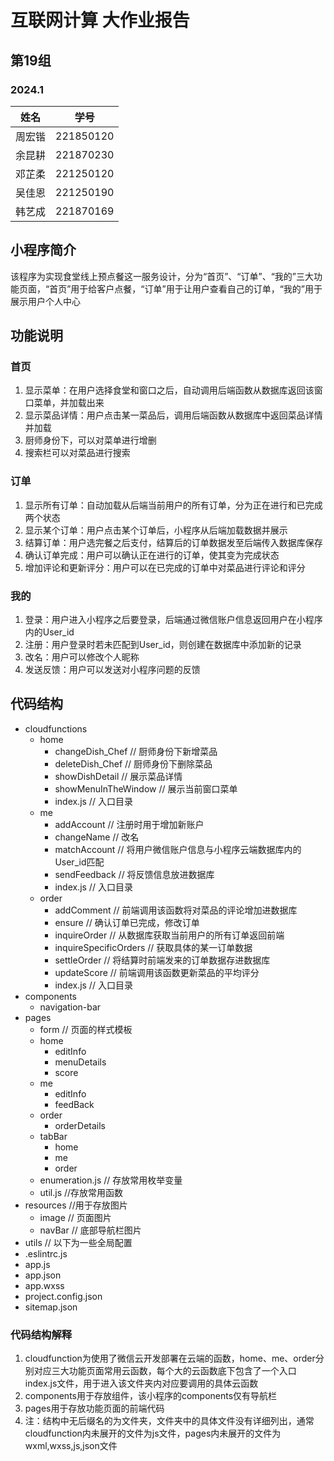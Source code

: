 # 互联网计算 大作业报告 
## 第19组
### 2024.1
| 姓名   | 学号      |
| ------ | --------- |
| 周宏锴 | 221850120 |
| 余昆耕 | 221870230 |
| 邓芷柔 | 221250120 |
| 吴佳恩 | 221250190 |
| 韩艺成 | 221870169 |

## 小程序简介
该程序为实现食堂线上预点餐这一服务设计，分为“首页”、“订单”、“我的”三大功能页面，“首页”用于给客户点餐，“订单”用于让用户查看自己的订单，“我的”用于展示用户个人中心
## 功能说明
### 首页
1. 显示菜单：在用户选择食堂和窗口之后，自动调用后端函数从数据库返回该窗口菜单，并加载出来
2. 显示菜品详情：用户点击某一菜品后，调用后端函数从数据库中返回菜品详情并加载
3. 厨师身份下，可以对菜单进行增删
4. 搜索栏可以对菜品进行搜索
### 订单
1. 显示所有订单：自动加载从后端当前用户的所有订单，分为正在进行和已完成两个状态
2. 显示某个订单：用户点击某个订单后，小程序从后端加载数据并展示
3. 结算订单：用户选完餐之后支付，结算后的订单数据发至后端传入数据库保存
4. 确认订单完成：用户可以确认正在进行的订单，使其变为完成状态
5. 增加评论和更新评分：用户可以在已完成的订单中对菜品进行评论和评分
### 我的
1. 登录：用户进入小程序之后要登录，后端通过微信账户信息返回用户在小程序内的User_id
2. 注册：用户登录时若未匹配到User_id，则创建在数据库中添加新的记录
3. 改名：用户可以修改个人昵称
4. 发送反馈：用户可以发送对小程序问题的反馈
## 代码结构
- cloudfunctions 
  - home
    - changeDish_Chef // 厨师身份下新增菜品
    - deleteDish_Chef // 厨师身份下删除菜品
    - showDishDetail // 展示菜品详情
    - showMenuInTheWindow // 展示当前窗口菜单
    - index.js // 入口目录
  - me
    - addAccount // 注册时用于增加新账户
    - changeName // 改名
    - matchAccount // 将用户微信账户信息与小程序云端数据库内的User_id匹配
    - sendFeedback // 将反馈信息放进数据库
    - index.js // 入口目录
  - order
    - addComment  // 前端调用该函数将对菜品的评论增加进数据库
    - ensure // 确认订单已完成，修改订单
    - inquireOrder // 从数据库获取当前用户的所有订单返回前端
    - inquireSpecificOrders // 获取具体的某一订单数据
    - settleOrder // 将结算时前端发来的订单数据存进数据库
    - updateScore // 前端调用该函数更新菜品的平均评分
    - index.js // 入口目录
- components
  - navigation-bar 
- pages
  - form // 页面的样式模板
  - home
    - editInfo 
    - menuDetails
    - score
  - me
    - editInfo
    - feedBack
  - order
    - orderDetails
  - tabBar
    - home
    - me
    - order
  - enumeration.js // 存放常用枚举变量
  - util.js //存放常用函数
- resources //用于存放图片
  - image // 页面图片
  - navBar // 底部导航栏图片
- utils // 以下为一些全局配置
- .eslintrc.js 
- app.js
- app.json
- app.wxss
- project.config.json
- sitemap.json
### 代码结构解释
1. cloudfunction为使用了微信云开发部署在云端的函数，home、me、order分别对应三大功能页面常用云函数，每个大的云函数底下包含了一个入口index.js文件，用于进入该文件夹内对应要调用的具体云函数
2. components用于存放组件，该小程序的components仅有导航栏
3. pages用于存放功能页面的前端代码
4. 注：结构中无后缀名的为文件夹，文件夹中的具体文件没有详细列出，通常cloudfunction内未展开的文件为js文件，pages内未展开的文件为wxml,wxss,js,json文件